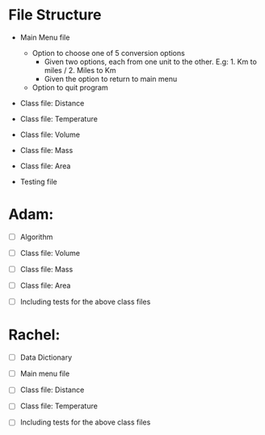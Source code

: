 # File Structure

- Main Menu file
  - Option to choose one of 5 conversion options
    - Given two options, each from one unit to the other. E.g: 1. Km to miles / 2. Miles to Km
    - Given the option to return to main menu
  - Option to quit program

- Class file: Distance
- Class file: Temperature
- Class file: Volume
- Class file: Mass
- Class file: Area
- Testing file



# Adam:

- [ ] Algorithm
- [ ] Class file: Volume 
- [ ] Class file: Mass
- [ ] Class file: Area
- [ ] Including tests for the above class files


# Rachel:

- [ ] Data Dictionary
- [ ] Main menu file
- [ ] Class file: Distance
- [ ] Class file: Temperature
- [ ] Including tests for the above class files

